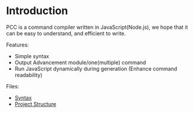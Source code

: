 # Introduction
PCC is a command compiler written in JavaScript(Node.js), we hope that it can be easy to understand, and efficient to write.

Features:
+ Simple syntax
+ Output Advancement module/one(multiple) command
+ Run JavaScript dynamically during generation (Enhance command readability)

Files:
+ [Syntax](syntax.md)
+ [Project Structure](structure.md)
